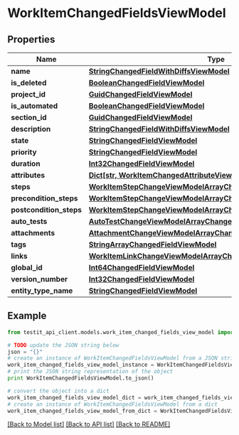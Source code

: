 # WorkItemChangedFieldsViewModel


## Properties
Name | Type | Description | Notes
------------ | ------------- | ------------- | -------------
**name** | [**StringChangedFieldWithDiffsViewModel**](StringChangedFieldWithDiffsViewModel.md) |  | [optional] 
**is_deleted** | [**BooleanChangedFieldViewModel**](BooleanChangedFieldViewModel.md) |  | 
**project_id** | [**GuidChangedFieldViewModel**](GuidChangedFieldViewModel.md) |  | 
**is_automated** | [**BooleanChangedFieldViewModel**](BooleanChangedFieldViewModel.md) |  | 
**section_id** | [**GuidChangedFieldViewModel**](GuidChangedFieldViewModel.md) |  | 
**description** | [**StringChangedFieldWithDiffsViewModel**](StringChangedFieldWithDiffsViewModel.md) |  | [optional] 
**state** | [**StringChangedFieldViewModel**](StringChangedFieldViewModel.md) |  | 
**priority** | [**StringChangedFieldViewModel**](StringChangedFieldViewModel.md) |  | 
**duration** | [**Int32ChangedFieldViewModel**](Int32ChangedFieldViewModel.md) |  | 
**attributes** | [**Dict[str, WorkItemChangedAttributeViewModel]**](WorkItemChangedAttributeViewModel.md) |  | 
**steps** | [**WorkItemStepChangeViewModelArrayChangedFieldWithDiffsViewModel**](WorkItemStepChangeViewModelArrayChangedFieldWithDiffsViewModel.md) |  | 
**precondition_steps** | [**WorkItemStepChangeViewModelArrayChangedFieldWithDiffsViewModel**](WorkItemStepChangeViewModelArrayChangedFieldWithDiffsViewModel.md) |  | 
**postcondition_steps** | [**WorkItemStepChangeViewModelArrayChangedFieldWithDiffsViewModel**](WorkItemStepChangeViewModelArrayChangedFieldWithDiffsViewModel.md) |  | 
**auto_tests** | [**AutoTestChangeViewModelArrayChangedFieldViewModel**](AutoTestChangeViewModelArrayChangedFieldViewModel.md) |  | 
**attachments** | [**AttachmentChangeViewModelArrayChangedFieldViewModel**](AttachmentChangeViewModelArrayChangedFieldViewModel.md) |  | 
**tags** | [**StringArrayChangedFieldViewModel**](StringArrayChangedFieldViewModel.md) |  | 
**links** | [**WorkItemLinkChangeViewModelArrayChangedFieldViewModel**](WorkItemLinkChangeViewModelArrayChangedFieldViewModel.md) |  | 
**global_id** | [**Int64ChangedFieldViewModel**](Int64ChangedFieldViewModel.md) |  | 
**version_number** | [**Int32ChangedFieldViewModel**](Int32ChangedFieldViewModel.md) |  | 
**entity_type_name** | [**StringChangedFieldViewModel**](StringChangedFieldViewModel.md) |  | 

## Example

```python
from testit_api_client.models.work_item_changed_fields_view_model import WorkItemChangedFieldsViewModel

# TODO update the JSON string below
json = "{}"
# create an instance of WorkItemChangedFieldsViewModel from a JSON string
work_item_changed_fields_view_model_instance = WorkItemChangedFieldsViewModel.from_json(json)
# print the JSON string representation of the object
print WorkItemChangedFieldsViewModel.to_json()

# convert the object into a dict
work_item_changed_fields_view_model_dict = work_item_changed_fields_view_model_instance.to_dict()
# create an instance of WorkItemChangedFieldsViewModel from a dict
work_item_changed_fields_view_model_from_dict = WorkItemChangedFieldsViewModel.from_dict(work_item_changed_fields_view_model_dict)
```
[[Back to Model list]](../README.md#documentation-for-models) [[Back to API list]](../README.md#documentation-for-api-endpoints) [[Back to README]](../README.md)


